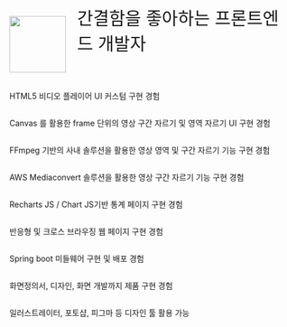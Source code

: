 
<div style="display: flex; justify-content: center; align-items: end;">
    <img src ="https://portfolio-chi-three-70.vercel.app/_next/image?url=%2F_next%2Fstatic%2Fmedia%2Fmix_crop.fead65a7.png&w=3840&q=75" width="100px" style="margin-right: 20px;">
    <p style="font-size: 2.2em;">간결함을 좋아하는 프론트엔드 개발자</p>
</div>

<br/>

<div style="display: flex; flex-direction: column; justify-content: center; align-items: start;">
    <p>HTML5 비디오 플레이어 UI 커스텀 구현 경험</p>
    <p>Canvas 를 활용한 frame 단위의 영상 구간 자르기 및 영역 자르기 UI 구현 경험</p>
    <p>FFmpeg 기반의 사내 솔루션을 활용한 영상 영역 및 구간 자르기 기능 구현 경험</p>
    <p>AWS Mediaconvert 솔루션을 활용한 영상 구간 자르기 기능 구현 경험</p>
    <p>Recharts JS / Chart JS기반 통계 페이지 구현 경험</p>
    <p>반응형 및 크로스 브라우징 웹 페이지 구현 경험</p>
    <p>Spring boot 미들웨어 구현 및 배포 경험</p>
    <p>화면정의서, 디자인, 화면 개발까지 제품 구현 경험</p>
    <p>일러스트레이터, 포토샵, 피그마 등 디자인 툴 활용 가능</p>
</div>
  

<!-- **jinwoongBang/jinwoongBang** is a ✨ _special_ ✨ repository because its `README.md` (this file) appears on your GitHub profile.

Here are some ideas to get you started:

- 🔭 I’m currently working on ...
- 🌱 I’m currently learning ...
- 👯 I’m looking to collaborate on ...
- 🤔 I’m looking for help with ...
- 💬 Ask me about ...
- 📫 How to reach me: ...
- 😄 Pronouns: ...
- ⚡ Fun fact: ... -->

